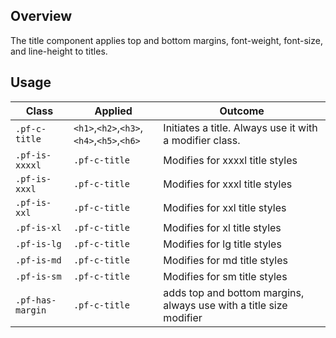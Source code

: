 ## Overview
The title component applies top and bottom margins, font-weight, font-size, and line-height to titles.
## Usage

| Class | Applied | Outcome
| -- | -- | -- |
| `.pf-c-title` | `<h1>`,`<h2>`,`<h3>`,`<h4>`,`<h5>`,`<h6>` |  Initiates a title. Always use it with a modifier class. |
| `.pf-is-xxxxl` | `.pf-c-title` | Modifies for xxxxl title styles |
| `.pf-is-xxxl` | `.pf-c-title` | Modifies for xxxl title styles |
| `.pf-is-xxl` | `.pf-c-title` | Modifies for xxl title styles |
| `.pf-is-xl` | `.pf-c-title` | Modifies for xl title styles |
| `.pf-is-lg` | `.pf-c-title` | Modifies for lg title styles |
| `.pf-is-md` | `.pf-c-title` | Modifies for md title styles |
| `.pf-is-sm` | `.pf-c-title` | Modifies for sm title styles |
| `.pf-has-margin` | `.pf-c-title` | adds top and bottom margins, always use with a title size modifier |
